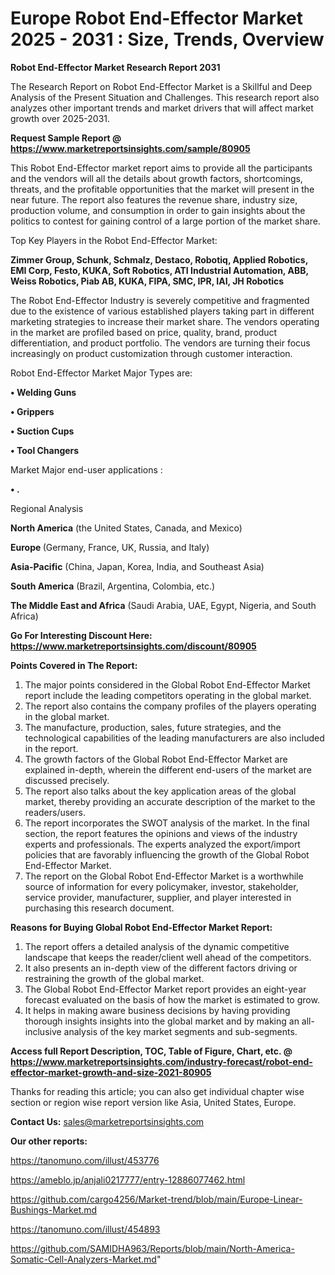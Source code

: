 # Europe Robot End-Effector Market 2025 - 2031 : Size, Trends, Overview

<strong>Robot End-Effector Market Research Report 2031</strong>

The Research Report on Robot End-Effector Market is a Skillful and Deep Analysis of the Present Situation and Challenges. This research report also analyzes other important trends and market drivers that will affect market growth over 2025-2031.

<strong>Request Sample Report @ <a href=https://www.marketreportsinsights.com/sample/80905>https://www.marketreportsinsights.com/sample/80905</a></strong>

This Robot End-Effector market report aims to provide all the participants and the vendors will all the details about growth factors, shortcomings, threats, and the profitable opportunities that the market will present in the near future. The report also features the revenue share, industry size, production volume, and consumption in order to gain insights about the politics to contest for gaining control of a large portion of the market share.

Top Key Players in the Robot End-Effector Market:

<strong>Zimmer Group, Schunk, Schmalz, Destaco, Robotiq, Applied Robotics, EMI Corp, Festo, KUKA, Soft Robotics, ATI Industrial Automation, ABB, Weiss Robotics, Piab AB, KUKA, FIPA, SMC, IPR, IAI, JH Robotics</strong>

The Robot End-Effector Industry is severely competitive and fragmented due to the existence of various established players taking part in different marketing strategies to increase their market share. The vendors operating in the market are profiled based on price, quality, brand, product differentiation, and product portfolio. The vendors are turning their focus increasingly on product customization through customer interaction.

Robot End-Effector Market Major Types are:

<strong>• Welding Guns

• Grippers

• Suction Cups

• Tool Changers</strong>

Market Major end-user applications :

<strong>• .</strong>

Regional Analysis

</u><strong><b>North America</b></strong> (the United States, Canada, and Mexico)

<strong><b>Europe </b></strong>(Germany, France, UK, Russia, and Italy)

<strong><b>Asia-Pacific</b></strong> (China, Japan, Korea, India, and Southeast Asia)

<strong><b>South America</b></strong> (Brazil, Argentina, Colombia, etc.)

<strong><b>The Middle East and Africa</b></strong> (Saudi Arabia, UAE, Egypt, Nigeria, and South Africa)

<strong>Go For Interesting Discount Here: <a href=https://www.marketreportsinsights.com/discount/80905>https://www.marketreportsinsights.com/discount/80905</a></strong>

<strong>Points Covered in The Report:</strong>
<ol>
  <li>The major points considered in the Global Robot End-Effector Market report include the leading competitors operating in the global market.</li>
  <li>The report also contains the company profiles of the players operating in the global market.</li>
  <li>The manufacture, production, sales, future strategies, and the technological capabilities of the leading manufacturers are also included in the report.</li>
  <li>The growth factors of the Global Robot End-Effector Market are explained in-depth, wherein the different end-users of the market are discussed precisely.</li>
  <li>The report also talks about the key application areas of the global market, thereby providing an accurate description of the market to the readers/users.</li>
  <li>The report incorporates the SWOT analysis of the market. In the final section, the report features the opinions and views of the industry experts and professionals. The experts analyzed the export/import policies that are favorably influencing the growth of the Global Robot End-Effector Market.</li>
  <li>The report on the Global Robot End-Effector Market is a worthwhile source of information for every policymaker, investor, stakeholder, service provider, manufacturer, supplier, and player interested in purchasing this research document.</li>
</ol>
<strong>Reasons for Buying Global Robot End-Effector Market Report:</strong>

<ol>
  <li>The report offers a detailed analysis of the dynamic competitive landscape that keeps the reader/client well ahead of the competitors.</li>
  <li>It also presents an in-depth view of the different factors driving or restraining the growth of the global market.</li>
  <li>The Global Robot End-Effector Market report provides an eight-year forecast evaluated on the basis of how the market is estimated to grow.</li>
  <li>It helps in making aware business decisions by having providing thorough insights insights into the global market and by making an all-inclusive analysis of the key market segments and sub-segments.</li>
</ol>
<strong>Access full Report Description, TOC, Table of Figure, Chart, etc. @ <a href=https://www.marketreportsinsights.com/industry-forecast/robot-end-effector-market-growth-and-size-2021-80905>https://www.marketreportsinsights.com/industry-forecast/robot-end-effector-market-growth-and-size-2021-80905</a></strong>


Thanks for reading this article; you can also get individual chapter wise section or region wise report version like Asia, United States, Europe.

<strong>Contact Us:</strong>
sales@marketreportsinsights.com

<strong>Our other reports:</strong>

<a href=https://tanomuno.com/illust/453776>https://tanomuno.com/illust/453776</a>

<a href=https://ameblo.jp/anjali0217777/entry-12886077462.html>https://ameblo.jp/anjali0217777/entry-12886077462.html</a>

<a href=https://github.com/cargo4256/Market-trend/blob/main/Europe-Linear-Bushings-Market.md>https://github.com/cargo4256/Market-trend/blob/main/Europe-Linear-Bushings-Market.md</a>

<a href=https://tanomuno.com/illust/454893>https://tanomuno.com/illust/454893</a>

<a href=https://github.com/SAMIDHA963/Reports/blob/main/North-America-Somatic-Cell-Analyzers-Market.md>https://github.com/SAMIDHA963/Reports/blob/main/North-America-Somatic-Cell-Analyzers-Market.md</a>"
